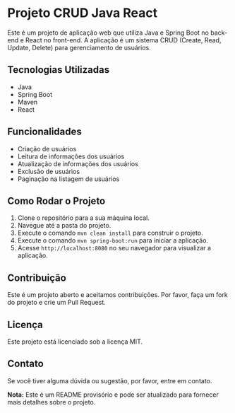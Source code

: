 # Projeto CRUD Java React

Este é um projeto de aplicação web que utiliza Java e Spring Boot no back-end e React no front-end. A aplicação é um sistema CRUD (Create, Read, Update, Delete) para gerenciamento de usuários.

## Tecnologias Utilizadas

- Java
- Spring Boot
- Maven
- React

## Funcionalidades

- Criação de usuários
- Leitura de informações dos usuários
- Atualização de informações dos usuários
- Exclusão de usuários
- Paginação na listagem de usuários

## Como Rodar o Projeto

1. Clone o repositório para a sua máquina local.
2. Navegue até a pasta do projeto.
3. Execute o comando `mvn clean install` para construir o projeto.
4. Execute o comando `mvn spring-boot:run` para iniciar a aplicação.
5. Acesse `http://localhost:8080` no seu navegador para visualizar a aplicação.

## Contribuição

Este é um projeto aberto e aceitamos contribuições. Por favor, faça um fork do projeto e crie um Pull Request.

## Licença

Este projeto está licenciado sob a licença MIT.

## Contato

Se você tiver alguma dúvida ou sugestão, por favor, entre em contato.

**Nota:** Este é um README provisório e pode ser atualizado para fornecer mais detalhes sobre o projeto.
